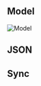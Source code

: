 ## Model

![Model](https://raw.githubusercontent.com/hyperoslo/Sync/master/Examples/AppNet/Images/appnet-model.png)

## JSON

## Sync
